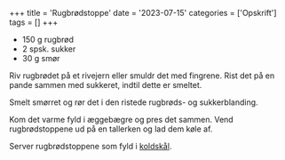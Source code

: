 +++
title = 'Rugbrødstoppe'
date = '2023-07-15'
categories = ['Opskrift']
tags = []
+++

- 150 g rugbrød
- 2 spsk. sukker
- 30 g smør

Riv rugbrødet på et rivejern eller smuldr det med fingrene. Rist det på en pande sammen med sukkeret, indtil dette er smeltet.

Smelt smørret og rør det i den ristede rugbrøds- og sukkerblanding.

Kom det varme fyld i æggebægre og pres det sammen. Vend rugbrødstoppene ud på en tallerken og lad dem køle af.

Server rugbrødstoppene som fyld i [koldskål](../koldskal/index.html).
